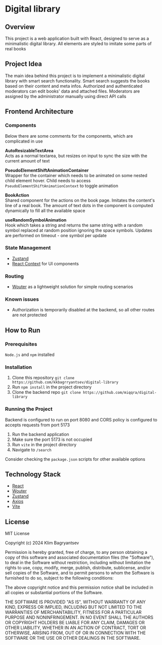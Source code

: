 # Digital library

## Overview

This project is a web application built with React, designed to serve as a minimalistic digital library. All elements are styled to imitate some parts of real books

## Project Idea

The main idea behind this project is to implement a minimalistic digital library with smart search functionality. Smart search suggests the books based on their content and meta infos. Authorized and authenticated moderators can edit books' data and attached files. Moderators are assigned by the administrator manually using direct API calls

## Frontend Architecture

### Components

Below there are some comments for the components, which are complicated in use

**AutoResizableTextArea** \
Acts as a normal textarea, but resizes on input to sync the size with the current amount of text

**PseudoElementShiftAnimationContainer** \
Wrapper for the container which needs to be animated on some nested child element hover. Child needs to access ```PseudoElementShiftAnimationContext``` to toggle animation

**BookAction** \
Shared component for the actions on the book page. Imitates the content's line of a real book. The amount of text dots in the component is computed dynamically to fill all the available space

**useRandomSymbolAnimation** \
Hook which takes a string and returns the same string with a random symbol replaced at random position ignoring the space symbols. Updates are performed on timeout - one symbol per update

### State Management

- [Zustand](https://github.com/pmndrs/zustand)
- [React Context](https://ru.react.js.org/docs/context.html) for UI components

### Routing

- [Wouter](https://github.com/molefrog/wouter) as a lightweight solution for simple routing scenarios

### Known issues

- Authorization is temporarily disabled at the backend, so all other routes are not protected

## How to Run

### Prerequisites

```Node.js``` and ```npm``` installed

### Installation

1. Clone this repository ```git clone https://github.com/kkbagrryantsev/digital-library```
2. Run ```npm install``` in the project directory
3. Clone the backend repo ```git clone https://github.com/miqqra/digital-library```

### Running the Project

Backend is configured to run on port 8080 and CORS policy is configured to accepts requests from port 5173

1. Run the backend application
2. Make sure the port 5173 is not occupied
3. Run ```vite``` in the project directory
4. Navigate to ```/search```

Consider checking the ```package.json``` scripts for other available options

## Technology Stack

- [React](https://ru.legacy.reactjs.org/)
- [Wouter](https://github.com/molefrog/wouter)
- [Zustand](https://github.com/pmndrs/zustand)
- [Axios](https://axios-http.com/)
- [Vite](https://vitejs.dev/)

## License

MIT License

Copyright (c) 2024 Klim Bagryantsev

Permission is hereby granted, free of charge, to any person obtaining a copy
of this software and associated documentation files (the "Software"), to deal
in the Software without restriction, including without limitation the rights
to use, copy, modify, merge, publish, distribute, sublicense, and/or sell
copies of the Software, and to permit persons to whom the Software is
furnished to do so, subject to the following conditions:

The above copyright notice and this permission notice shall be included in all
copies or substantial portions of the Software.

THE SOFTWARE IS PROVIDED "AS IS", WITHOUT WARRANTY OF ANY KIND, EXPRESS OR
IMPLIED, INCLUDING BUT NOT LIMITED TO THE WARRANTIES OF MERCHANTABILITY,
FITNESS FOR A PARTICULAR PURPOSE AND NONINFRINGEMENT. IN NO EVENT SHALL THE
AUTHORS OR COPYRIGHT HOLDERS BE LIABLE FOR ANY CLAIM, DAMAGES OR OTHER
LIABILITY, WHETHER IN AN ACTION OF CONTRACT, TORT OR OTHERWISE, ARISING FROM,
OUT OF OR IN CONNECTION WITH THE SOFTWARE OR THE USE OR OTHER DEALINGS IN THE
SOFTWARE.
